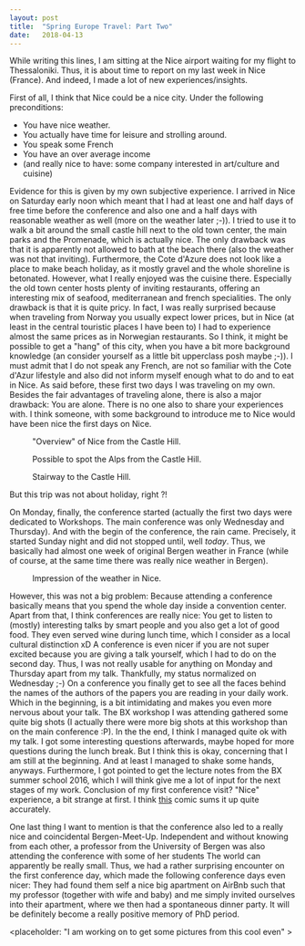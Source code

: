 ```yaml
---
layout: post
title:  "Spring Europe Travel: Part Two"
date:   2018-04-13
---
```


While writing this lines, I am sitting at the Nice airport waiting for my flight to Thessaloniki.
Thus, it is about time to report on my last week in Nice (France).
And indeed, I made a lot of new experiences/insights.

First of all, I think that Nice could be a nice city. Under the following preconditions:

- You have nice weather.
- You actually have time for leisure and strolling around.
- You speak some French
- You have an over average income
- (and really nice to have: some company interested in art/culture and cuisine)

Evidence for this is given by my own subjective experience.
I arrived in Nice on Saturday early noon which meant that I had at least one and half days of free time before the conference and also one and a half days with reasonable weather as well (more on the weather later ;-)). 
I tried to use it to walk a bit around the small castle hill next to the old town center, the main parks and the Promenade, which is actually nice. 
The only drawback was that it is apparently not allowed to bath at the beach there (also the weather was not that inviting).
Furthermore, the Cote d'Azure does not look like a place to make beach holiday, as it mostly gravel and the whole shoreline is betonated. 
However, what I really enjoyed was the cuisine there. Especially the old town center hosts plenty of inviting restaurants, offering an interesting mix of seafood, mediterranean and french specialities. The only drawback is that it is quite pricy. In fact, I was really surprised because when traveling from Norway you usually expect lower prices, but in Nice (at least in the central touristic places I have been to) I had to experience almost the same prices as in Norwegian restaurants.
So I think, it might be possible to get a "hang" of this city, when you have a bit more background knowledge (an consider yourself as a little bit upperclass posh maybe ;-)). 
I must admit that I do not speak any French, are not so familiar with the Cote d'Azur lifestyle and also did not inform myself enough what to do and to eat in Nice.
As said before, these first two days I was traveling on my own. 
Besides the fair advantages of traveling alone, there is also a major drawback: 
You are alone. 
There is no one also to share your experiences with. 
I think someone, with some background to introduce me to Nice would have been nice the first days on Nice.

<figure>
	<img src="{{ '/assets/img/posts/nice_view.jpg' | prepend: site.baseurl }}" alt=""> 
	<figcaption>"Overview" of Nice from the Castle Hill.</figcaption>
</figure>

<figure>
	<img src="{{ '/assets/img/posts/nice_alps.jpg' | prepend: site.baseurl }}" alt=""> 
	<figcaption>Possible to spot the Alps from the Castle Hill.</figcaption>
</figure>

<figure>
	<img src="{{ '/assets/img/posts/nice_castello.jpg' | prepend: site.baseurl }}" alt=""> 
	<figcaption>Stairway to the Castle Hill.</figcaption>
</figure>

But this trip was not about holiday, right ?!

On Monday, finally, the conference started (actually the first two days were dedicated to Workshops. The main conference was only Wednesday and Thursday).
And with the begin of the conference, the rain came. 
Precisely, it started Sunday night and did not stopped until, well _today_.
Thus, we basically had almost one week of original Bergen weather in France (while of course, at the same time there was really nice weather in Bergen). 

<figure>
	<img src="{{ '/assets/img/posts/nice_weather.jpg' | prepend: site.baseurl }}" alt=""> 
	<figcaption>Impression of the weather in Nice.</figcaption>
</figure>


However, this was not a big problem: 
Because attending a conference basically means that you spend the whole day inside a convention center. 
Apart from that, I think conferences are really nice:
You get to listen to (mostly) interesting talks by smart people and you also get a lot of good food.
They even served wine during lunch time, which I consider as a local cultural distinction xD 
A conference is even nicer if you are not super excited because you are giving a talk yourself, which I had to do on the second day.
Thus, I was not really usable for anything on Monday and Thursday apart from my talk.
Thankfully, my status normalized on Wednesday ;-)
On a conference you finally get to see all the faces behind the names of the authors of the papers you are reading in your daily work. 
Which in the beginning, is a bit intimidating and makes you even more nervous about your talk. 
The BX workshop I was attending gathered some quite big shots (I actually there were more big shots at this workshop than on the main conference :P).
In the the end, I think I managed quite ok with my talk.
I got some interesting questions afterwards, maybe hoped for more questions during the lunch break. 
But I think this is okay, concerning that I am still at the beginning.
And at least I managed to shake some hands, anyways.
Furthermore, I got pointed to get the lecture notes from the BX summer school 2016, which I will think give me a lot of input for the next stages of my work.
Conclusion of my first conference visit? "Nice" experience, a bit strange at first.
I think [this](https://phdcomics.com/comics/archive.php?comicid=1335) comic sums it up quite accurately.

One last thing I want to mention is that the conference also led to a really nice and coincidental Bergen-Meet-Up. 
Independent and without knowing from each other, a professor from the University of Bergen was also attending the conference with some of her students
The world can apparently be really small.
Thus, we had a rather surprising encounter on the first conference day, which made the following conference days even nicer:
They had found them self a nice big apartment on AirBnb such that my professor (together with wife and baby) and me simply invited ourselves into their apartment, where we then had a spontaneous dinner party.
It will be definitely become a really positive memory of PhD period.

&lt;placeholder: "I am working on to get some pictures from this cool even" &gt;



